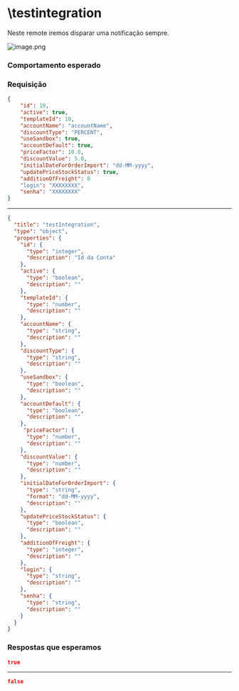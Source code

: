 # \testintegration

Neste remote iremos disparar uma notificação sempre.

<!--
focus: false
-->
![image.png](https://stoplight.io/api/v1/projects/cHJqOjgzMDA1/images/1hmZJccVDNo)
### Comportamento esperado

### Requisição

```json title="POST: \testintegration" lineNumbers
{
	"id": 10,
	"active": true,
	"templateId": 10,
	"accountName": "accountName",
	"discountType": "PERCENT",
	"useSandbox": true,
	"accountDefault": true,
	"priceFactor": 10.0,
	"discountValue": 5.0,
	"initialDateForOrderImport": "dd-MM-yyyy",
	"updatePriceStockStatus": true,
	"additionOfFreight": 0
	"login": "XXXXXXXX",
	"senha": "XXXXXXXX"
}
```

---

```json json_schema
{
  "title": "testIntegration",
  "type": "object",
  "properties": {
    "id": {
      "type": "integer",
      "description": "Id da Conta"
    },
    "active": {
      "type": "boolean",
      "description": ""
    },
    "templateId": {
      "type": "number",
      "description": ""
    },
    "accountName": {
      "type": "string",
      "description": ""
    },
    "discountType": {
      "type": "string",
      "description": ""
    },
    "useSandbox": {
      "type": "boolean",
      "description": ""
    },
    "accountDefault": {
      "type": "boolean",
      "description": ""
    },
     "priceFactor": {
      "type": "number",
      "description": ""
    },
    "discountValue": {
      "type": "number",
      "description": ""
    },
    "initialDateForOrderImport": {
      "type": "string",
      "format": "dd-MM-yyyy",
      "description": ""
    },
    "updatePriceStockStatus": {
      "type": "boolean",
      "description": ""
    },
    "additionOfFreight": {
      "type": "integer",
      "description": ""
    },
    "login": {
      "type": "string",
      "description": ""
    },
    "senha": {
      "type": "string",
      "description": ""
    }
  }
}
```

### Respostas que esperamos

```json title="200 - OK" 
true
```

---

```json title="401 - Unauthorized"  
false
```

